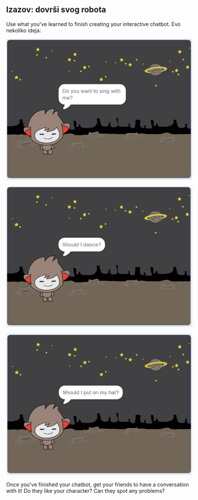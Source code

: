 ## Izazov: dovrši svog robota

Use what you've learned to finish creating your interactive chatbot. Evo nekoliko ideja:

![Ideje za robota](images/chatbot-ideas1.png)

![Ideje za robota](images/chatbot-ideas2.png)

![Ideje za robota](images/chatbot-ideas3.png)

Once you've finished your chatbot, get your friends to have a conversation with it! Do they like your character? Can they spot any problems?